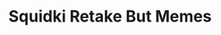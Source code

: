 ---
slug: squidki-retake-but-memes
title: Squidki Retake But Memes
description: "Squidki Retake But Memes is an exciting online game. Play for free directly in your browser!"
icon: /images/new_mods/Sprunki Retake But Memes.png
url: https://wowtbc.net/sprunkin/sprunki-retake-memes/index.html
previewImage: /images/new_mods/Sprunki Retake But Memes.png
type: new mods

# SEO配置
seo:
  title: "Squidki Retake But Memes - Play Free Online Game | Fun Browser Games"
  description: "Squidki Retake But Memes - Play this fun online game for free in your browser. No download required!"
  ogImage: "/images/new_mods/Sprunki Retake But Memes.png"
  keywords: "squidki-retake-but-memes, online game, browser game, free game, new mods game, play online"

videoUrls:
  - https://www.youtube.com/embed/example1
  - https://www.youtube.com/embed/example2

whyPlay:
  title: "Why Play Squidki Retake But Memes?"
  items:
    - "Immersive Gameplay: Squidki Retake But Memes offers an engaging and immersive gaming experience that will keep you entertained for hours"
    - "Challenging Levels: Test your skills with increasingly difficult challenges and obstacles"
    - "Beautiful Graphics: Enjoy stunning visuals and smooth animations that bring the game world to life"
    - "Regular Updates: New content and features are added regularly to keep the game fresh and exciting"
    - "Free to Play: Experience all the fun without spending a penny"
    - "Community Features: Connect with other players, share strategies, and compete for high scores"
    - "Cross-Platform: Play on any device with a web browser, no downloads required"

features:
  title: "Key Features of Squidki Retake But Memes"
  image: "/images/new_mods/Sprunki Retake But Memes.png"
  items:
    - "Intuitive Controls: Easy to learn controls make Squidki Retake But Memes accessible for players of all skill levels"
    - "Multiple Game Modes: Enjoy various gameplay options that provide different challenges and experiences"
    - "Character Customization: Personalize your gaming experience with unique characters and items"
    - "Achievement System: Complete special tasks to earn rewards and recognition"
    - "Leaderboards: Compete with players worldwide and see who can achieve the highest scores"

characteristics:
  title: "Game Characteristics"
  image: "/images/new_mods/Sprunki Retake But Memes.png"
  items:
    - "Genre: New mods game with elements of strategy and skill"
    - "Difficulty: Suitable for both casual gamers and those seeking a challenge"
    - "Play Time: Quick sessions or extended gameplay, depending on your preference"
    - "Art Style: Vibrant and engaging visuals that enhance the gaming experience"
    - "Sound Design: Immersive audio that complements the gameplay perfectly"

info: "Squidki Retake But Memes is an exciting online game that offers players a unique and engaging gaming experience. With its intuitive controls, stunning visuals, and challenging gameplay, Squidki Retake But Memes provides hours of entertainment for players of all ages and skill levels. Whether you're looking for a quick gaming session during a break or an extended play session, Squidki Retake But Memes delivers an immersive experience that will keep you coming back for more. The game features multiple levels of increasing difficulty, ensuring that players are constantly challenged as they progress. With regular updates adding new content and features, Squidki Retake But Memes remains fresh and exciting, providing endless entertainment options for its growing community of players."

howToPlayIntro: "Welcome to Squidki Retake But Memes! This guide will walk you through the basics and help you master the game. Whether you're a beginner or looking to improve your skills, these tips and instructions will enhance your gaming experience."

howToPlaySteps:
  - title: "Getting Started"
    description: "Begin your Squidki Retake But Memes adventure by familiarizing yourself with the controls. Use your keyboard or mouse to navigate through the game interface. The tutorial will guide you through the basic mechanics and help you understand the objectives."
  - title: "Understanding the Objectives"
    description: "In Squidki Retake But Memes, your main goal is to progress through levels by completing specific objectives. Each level presents unique challenges that require different strategies and approaches."
  - title: "Mastering the Controls"
    description: "Practice using the controls to improve your precision and reaction time. Squidki Retake But Memes requires quick reflexes and strategic thinking to overcome obstacles and defeat opponents."
  - title: "Utilizing Power-ups"
    description: "Collect power-ups throughout the game to enhance your abilities and overcome difficult challenges. Each power-up offers unique advantages that can be crucial for success."
  - title: "Developing Strategies"
    description: "As you progress in Squidki Retake But Memes, develop effective strategies for different scenarios. Analyze patterns, anticipate challenges, and adapt your approach to maximize your performance."

faq:
  title: "Frequently Asked Questions about Squidki Retake But Memes"
  items:
    - question: "Is Squidki Retake But Memes free to play?"
      answer: "Yes, Squidki Retake But Memes is completely free to play directly in your web browser. No downloads or purchases are required to enjoy the full game experience."
    - question: "Can I play Squidki Retake But Memes on mobile devices?"
      answer: "Yes, Squidki Retake But Memes is optimized for both desktop and mobile play. You can enjoy the game on any device with a web browser and internet connection."
    - question: "Are there any in-game purchases?"
      answer: "While Squidki Retake But Memes is free to play, there may be optional in-game purchases available for cosmetic items or additional features that don't affect core gameplay."
    - question: "How often is Squidki Retake But Memes updated?"
      answer: "The developers regularly update Squidki Retake But Memes with new content, features, and improvements based on player feedback and game performance."
    - question: "Can I play Squidki Retake But Memes offline?"
      answer: "Currently, Squidki Retake But Memes requires an internet connection to play as it's a browser-based online game."
    - question: "Is Squidki Retake But Memes suitable for children?"
      answer: "Yes, Squidki Retake But Memes is designed to be family-friendly and suitable for players of all ages."
    - question: "How do I report bugs or issues?"
      answer: "If you encounter any problems while playing Squidki Retake But Memes, you can report them through the game's support page or contact the developers directly through their website."
    - question: "Still Have Questions?"
      answer: "If you have additional questions about Squidki Retake But Memes that aren't covered in this FAQ, please visit our support center or contact our customer service team for assistance."
---